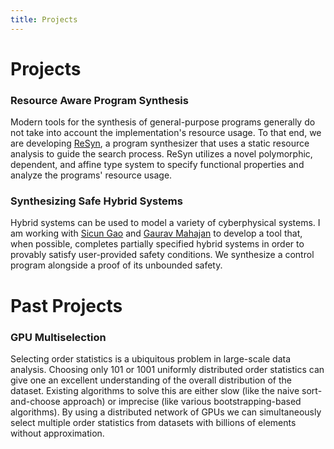 ```yaml
---
title: Projects
---
```

# Projects
### Resource Aware Program Synthesis
Modern tools for the synthesis of general-purpose programs generally do not 
take into account the implementation's resource usage. 
To that end, we are developing [ReSyn](https://bitbucket.org/tjknoth/synquid/src/default/),
a program synthesizer that uses a static resource analysis to guide the 
search process. ReSyn utilizes a novel polymorphic, dependent, and affine
type system to specify functional properties and analyze the programs' 
resource usage. 

### Synthesizing Safe Hybrid Systems
Hybrid systems can be used to model a variety of cyberphysical systems. I am
working with [Sicun Gao](https://scungao.github.io/) and [Gaurav
Mahajan](http://cseweb.ucsd.edu/~gmahajan/) to develop a tool that, when
possible, completes partially specified hybrid systems in order to provably satisfy user-provided
safety conditions. We synthesize a control program alongside a proof of its unbounded safety.

# Past Projects
### GPU Multiselection
Selecting order statistics is a ubiquitous problem in large-scale data analysis. 
Choosing only 101 or 1001 uniformly distributed order statistics can give one an 
excellent understanding of the overall distribution of the dataset. Existing algorithms 
to solve this are either slow (like the naive sort-and-choose approach) or 
imprecise (like various bootstrapping-based algorithms). By using a distributed 
network of GPUs we can simultaneously select multiple order statistics 
from datasets with billions of elements without approximation.
